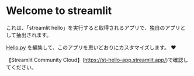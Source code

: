 # Welcome to streamlit

これは、「streamlit hello」を実行すると取得されるアプリで、独自のアプリとして抽出されます。

[Hello.py](./Hello.py) を編集して、このアプリを思いどおりにカスタマイズします。 ❤️

【Streamlit Community Cloud】(https://st-hello-app.streamlit.app/)で確認してください。